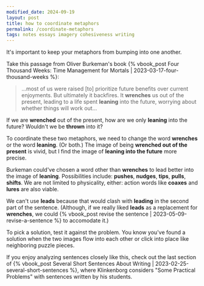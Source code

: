 ```yaml
---
modified_date: 2024-09-19
layout: post
title: how to coordinate metaphors
permalink: /coordinate-metaphors
tags: notes essays imagery cohesiveness writing
---
```


It's important to keep your metaphors from bumping into one another.
<!--more-->
Take this passage from Oliver Burkeman's book {% vbook_post Four Thousand Weeks: Time Management for Mortals | 2023-03-17-four-thousand-weeks %}:
> ...most of us were raised [to] prioritize future benefits over current enjoyments. But ultimately it backfires. It **wrenches** us out of the present, leading to a life spent **leaning** into the future, worrying about whether things will work out...

If we are **wrenched** out of the present, how are we only **leaning** into the future?
Wouldn't we be **thrown** into it?

To coordinate these two metaphors, we need to change the word **wrenches** or the word **leaning**.
(Or both.)
The image of being **wrenched out of the present** is vivid, but I find the image of **leaning into the future** more precise.

Burkeman could've chosen a word other than **wrenches** to lead better into the image of **leaning**.
Possibilities include: **pushes**, **nudges**, **tips**, **pulls**, **shifts**.
We are not limited to physicality, either: action words like **coaxes** and **lures** are also viable.

We can't use **leads** because that would clash with **leading** in the second part of the sentence.
(Although, if we really liked **leads** as a replacement for **wrenches**, we could {% vbook_post revise the sentence | 2023-05-09-revise-a-sentence %} to accomodate it.)

To pick a solution, test it against the problem.
You know you've found a solution when the two images flow into each other or click into place like neighboring puzzle pieces.

If you enjoy analyzing sentences closely like this, check out the last section of {% vbook_post Several Short Sentences About Writing | 2023-02-25-several-short-sentences %}, where Klinkenborg considers "Some Practical Problems" with sentences written by his students.
